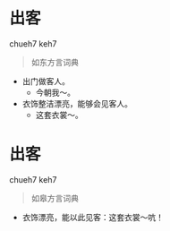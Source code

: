 # 出客
chueh7 keh7
> 如东方言词典
- 出门做客人。
  - 今朝我～。
- 衣饰整洁漂亮，能够会见客人。
  - 这套衣裳～。

# 出客
chueh7 keh7
> 如皋方言词典
- 衣饰漂亮，能以此见客：这套衣裳～吭！
